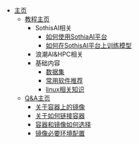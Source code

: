 * [主页](README.md)
  * [教程主页](./tutorial/tutorial.md)
    * SothisAI相关
      * [如何使用SothiaAI平台](./tutorial/SothisAI/UsePlatform.md)
      * [如何在SothisAI平台上训练模型](./tutorial/SothisAI/TrainModel.md)
    * 浪潮AI&HPC相关
    * 基础内容
      * [数据集](./tutorial/dataset/dataset.md)
      * [常用软件推荐](./tutorial/linux/HowToSSH.md)
      * [linux相关知识](./tutorial/linux/linux.md)
  * [Q&A主页](./Q&A/Q&A.md)
    * [关于容器上的镜像](./Q&A/SothisAIcontainer/docker.md)
    * [关于如何链接容器](./Q&A/SothisAIcontainer/ssh.md)
    * [容器和镜像如何选择](./Q&A/SothisAIcontainer/howToUseContainer.md)
    * [镜像必要环境配置](./Q&A/DockerBasicRequire.md)
